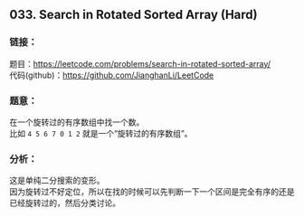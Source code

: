 ## 033. Search in Rotated Sorted Array (Hard)

### **链接**：
题目：https://leetcode.com/problems/search-in-rotated-sorted-array/  
代码(github)：https://github.com/JianghanLi/LeetCode

### **题意**：
在一个旋转过的有序数组中找一个数。  
比如 `4 5 6 7 0 1 2` 就是一个“旋转过的有序数组”。

### **分析**：
这是单纯二分搜索的变形。  
因为旋转过不好定位，所以在找的时候可以先判断一下一个区间是完全有序的还是已经旋转过的，然后分类讨论。
